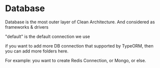 # Database

Database is the most outer layer of Clean Architecture. And considered as frameworks & drivers

"default" is the default connection we use

if you want to add more DB connection that supported by TypeORM, then you can add more folders here.

For example: you want to create Redis Connection, or Mongo, or else.